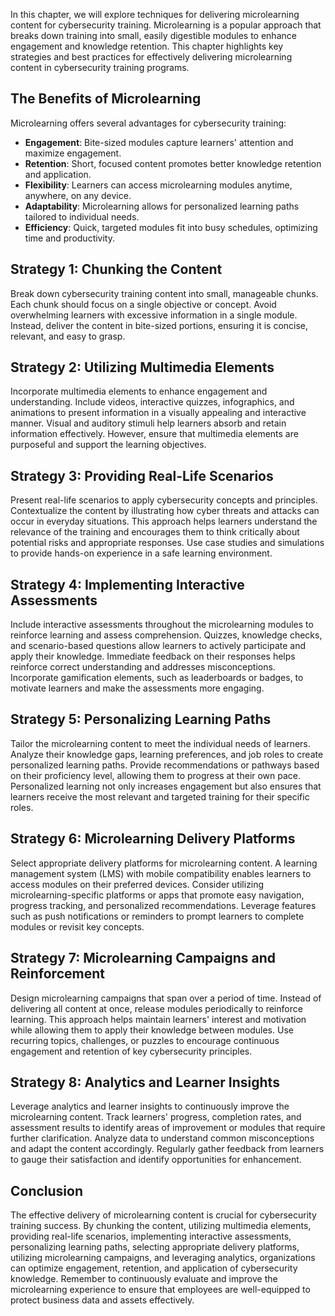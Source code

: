 
In this chapter, we will explore techniques for delivering microlearning content for cybersecurity training. Microlearning is a popular approach that breaks down training into small, easily digestible modules to enhance engagement and knowledge retention. This chapter highlights key strategies and best practices for effectively delivering microlearning content in cybersecurity training programs.

The Benefits of Microlearning
-----------------------------

Microlearning offers several advantages for cybersecurity training:

* **Engagement**: Bite-sized modules capture learners' attention and maximize engagement.
* **Retention**: Short, focused content promotes better knowledge retention and application.
* **Flexibility**: Learners can access microlearning modules anytime, anywhere, on any device.
* **Adaptability**: Microlearning allows for personalized learning paths tailored to individual needs.
* **Efficiency**: Quick, targeted modules fit into busy schedules, optimizing time and productivity.

Strategy 1: Chunking the Content
--------------------------------

Break down cybersecurity training content into small, manageable chunks. Each chunk should focus on a single objective or concept. Avoid overwhelming learners with excessive information in a single module. Instead, deliver the content in bite-sized portions, ensuring it is concise, relevant, and easy to grasp.

Strategy 2: Utilizing Multimedia Elements
-----------------------------------------

Incorporate multimedia elements to enhance engagement and understanding. Include videos, interactive quizzes, infographics, and animations to present information in a visually appealing and interactive manner. Visual and auditory stimuli help learners absorb and retain information effectively. However, ensure that multimedia elements are purposeful and support the learning objectives.

Strategy 3: Providing Real-Life Scenarios
-----------------------------------------

Present real-life scenarios to apply cybersecurity concepts and principles. Contextualize the content by illustrating how cyber threats and attacks can occur in everyday situations. This approach helps learners understand the relevance of the training and encourages them to think critically about potential risks and appropriate responses. Use case studies and simulations to provide hands-on experience in a safe learning environment.

Strategy 4: Implementing Interactive Assessments
------------------------------------------------

Include interactive assessments throughout the microlearning modules to reinforce learning and assess comprehension. Quizzes, knowledge checks, and scenario-based questions allow learners to actively participate and apply their knowledge. Immediate feedback on their responses helps reinforce correct understanding and addresses misconceptions. Incorporate gamification elements, such as leaderboards or badges, to motivate learners and make the assessments more engaging.

Strategy 5: Personalizing Learning Paths
----------------------------------------

Tailor the microlearning content to meet the individual needs of learners. Analyze their knowledge gaps, learning preferences, and job roles to create personalized learning paths. Provide recommendations or pathways based on their proficiency level, allowing them to progress at their own pace. Personalized learning not only increases engagement but also ensures that learners receive the most relevant and targeted training for their specific roles.

Strategy 6: Microlearning Delivery Platforms
--------------------------------------------

Select appropriate delivery platforms for microlearning content. A learning management system (LMS) with mobile compatibility enables learners to access modules on their preferred devices. Consider utilizing microlearning-specific platforms or apps that promote easy navigation, progress tracking, and personalized recommendations. Leverage features such as push notifications or reminders to prompt learners to complete modules or revisit key concepts.

Strategy 7: Microlearning Campaigns and Reinforcement
-----------------------------------------------------

Design microlearning campaigns that span over a period of time. Instead of delivering all content at once, release modules periodically to reinforce learning. This approach helps maintain learners' interest and motivation while allowing them to apply their knowledge between modules. Use recurring topics, challenges, or puzzles to encourage continuous engagement and retention of key cybersecurity principles.

Strategy 8: Analytics and Learner Insights
------------------------------------------

Leverage analytics and learner insights to continuously improve the microlearning content. Track learners' progress, completion rates, and assessment results to identify areas of improvement or modules that require further clarification. Analyze data to understand common misconceptions and adapt the content accordingly. Regularly gather feedback from learners to gauge their satisfaction and identify opportunities for enhancement.

Conclusion
----------

The effective delivery of microlearning content is crucial for cybersecurity training success. By chunking the content, utilizing multimedia elements, providing real-life scenarios, implementing interactive assessments, personalizing learning paths, selecting appropriate delivery platforms, utilizing microlearning campaigns, and leveraging analytics, organizations can optimize engagement, retention, and application of cybersecurity knowledge. Remember to continuously evaluate and improve the microlearning experience to ensure that employees are well-equipped to protect business data and assets effectively.
